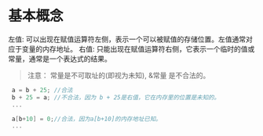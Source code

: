 # 基本概念
左值: 可以出现在赋值运算符左侧，表示一个可以被赋值的存储位置。左值通常对应于变量的内存地址。
右值: 只能出现在赋值运算符右侧，它表示一个临时的值或常量，通常是一个表达式的结果。

> 注意：
> 常量是不可取址的(即视为未知), &常量 是不合法的。

```C
 a = b + 25; //合法
 b + 25 = a; //不合法，因为 b + 25是右值，它在内存里的位置是未知的。
 ...

 a[b+10] = 0;//合法，因为a[b+10]的内存地址已知。
 ...

 

```

